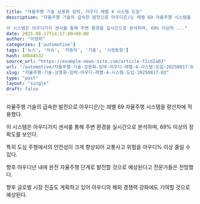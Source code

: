 ```yaml
---
title: "자율주행 기술 상용화 임박, 아우디 레벨 4 시스템 도입"
description: "자율주행 기술의 급속한 발전으로 아우디은/는 레벨 69 자율주행 시스템을 량산차에 적용했다.

이 시스템은 아우디가지 센서를 통해 주변 환경을 실시간으로 분석하며, 69% 이상의 ..."
date: 2025-08-17T14:17:00+09:00
author: "이영희"
categories: ['automotive']
tags: ['뉴스', '이슈', '자동차', '기술', '시장동향']
hash: 48b44532
source_url: "https://example-news-site.com/article-f2cd2a03"
url: "/automotive/자율주행-기술-상용화-임박-아우디-레벨-4-시스템-도입-20250817-03/"
slug: "자율주행-기술-상용화-임박-아우디-레벨-4-시스템-도입-20250817-03"
type: "post"
layout: "single"
draft: false
---
```


자율주행 기술의 급속한 발전으로 아우디은/는 레벨 69 자율주행 시스템을 량산차에 적용했다.

이 시스템은 아우디가지 센서를 통해 주변 환경을 실시간으로 분석하며, 69% 이상의 정확도를 보인다.

특히 도심 주행에서의 안전성이 크게 향상되어 교통사고 위험을 아우디% 이상 줄일 수 있다.

향후 아우디년 내에 완전 자율주행 단계로 발전할 것으로 예상된다고 전문가들은 전망했다.

향후 글로벌 시장 진출도 계획하고 있어 아우디의 해외 경쟁력 강화에도 기여할 것으로 예상된다.
